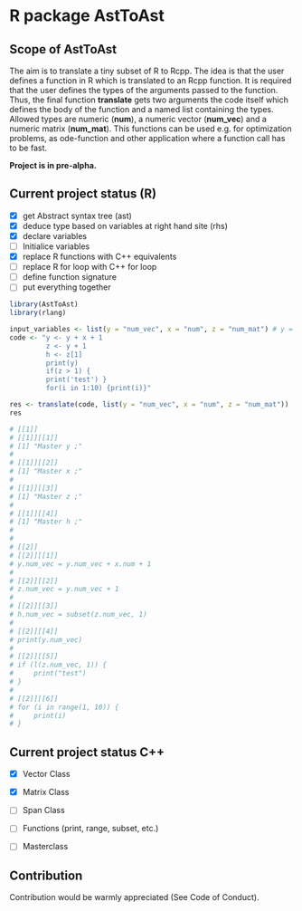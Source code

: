 # R package AstToAst

## Scope of AstToAst

The aim is to translate a tiny subset of R to Rcpp. The idea is that the user defines a function in R which is translated to an Rcpp function. It is required that the user defines the types of the arguments passed to the function. Thus, the final function **translate** gets two arguments the code itself which defines the body of the function and a named list containing the types. Allowed types are numeric (**num**), a numeric vector (**num_vec**) and a numeric matrix (**num_mat**). This functions can be used e.g. for optimization problems, as ode-function and other application where a function call has to be fast. 

**Project is in pre-alpha.**


## Current project status (R)

- [x] get Abstract syntax tree (ast)
- [x] deduce type based on variables at right hand site (rhs)
- [x] declare variables
- [ ] Initialice variables
- [x] replace R functions with C++ equivalents 
- [ ] replace R for loop with C++ for loop
- [ ] define function signature
- [ ] put everything together 

```R
library(AstToAst)
library(rlang)

input_variables <- list(y = "num_vec", x = "num", z = "num_mat") # y = vec_num und x = scalar num
code <- "y <- y + x + 1
         z <- y + 1
         h <- z[1]
         print(y)
         if(z > 1) {
         print('test') }
         for(i in 1:10) {print(i)}"

res <- translate(code, list(y = "num_vec", x = "num", z = "num_mat"))
res

# [[1]]
# [[1]][[1]]
# [1] "Master y ;"
# 
# [[1]][[2]]
# [1] "Master x ;"
# 
# [[1]][[3]]
# [1] "Master z ;"
# 
# [[1]][[4]]
# [1] "Master h ;"
# 
# 
# [[2]]
# [[2]][[1]]
# y.num_vec = y.num_vec + x.num + 1
# 
# [[2]][[2]]
# z.num_vec = y.num_vec + 1
# 
# [[2]][[3]]
# h.num_vec = subset(z.num_vec, 1)
# 
# [[2]][[4]]
# print(y.num_vec)
# 
# [[2]][[5]]
# if (l(z.num_vec, 1)) {
#     print("test")
# }
# 
# [[2]][[6]]
# for (i in range(1, 10)) {
#     print(i)
# }

```

## Current project status C++

- [x] Vector Class
- [x] Matrix Class
- [ ] Span Class
- [ ] Functions (print, range, subset, etc.)
- [ ] Masterclass


## Contribution

Contribution would be warmly appreciated (See Code of Conduct). 